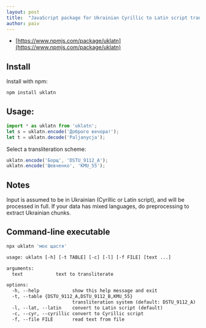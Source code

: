 ```yaml
---
layout: post
title:  "JavaScript package for Ukrainian Cyrillic to Latin script transliteration"
author: paiv
---
```


- [https://www.npmjs.com/package/uklatn](https://www.npmjs.com/package/uklatn)


Install
--

Install with npm:
```sh
npm install uklatn
```


Usage:
--

```js
import * as uklatn from 'uklatn';
let s = uklatn.encode('Доброго вечора!');
let t = uklatn.decode('Paljanycja');
```

Select a transliteration scheme:
```js
uklatn.encode('Борщ', 'DSTU_9112_A');
uklatn.encode('Шевченко', 'KMU_55');
```

Notes
--
Input is assumed to be in Ukrainian (Cyrillic or Latin script), and will be processed in full.
If your data has mixed languages, do preprocessing to extract Ukrainian chunks.


Command-line executable
--
```sh
npx uklatn 'моє щастя'
```

```txt
usage: uklatn [-h] [-t TABLE] [-c] [-l] [-f FILE] [text ...]

arguments:
  text            text to transliterate

options:
  -h, --help            show this help message and exit
  -t, --table {DSTU_9112_A,DSTU_9112_B,KMU_55}
                        transliteration system (default: DSTU_9112_A)
  -l, --lat, --latin    convert to Latin script (default)
  -c, --cyr, --cyrillic convert to Cyrillic script
  -f, --file FILE       read text from file
```
